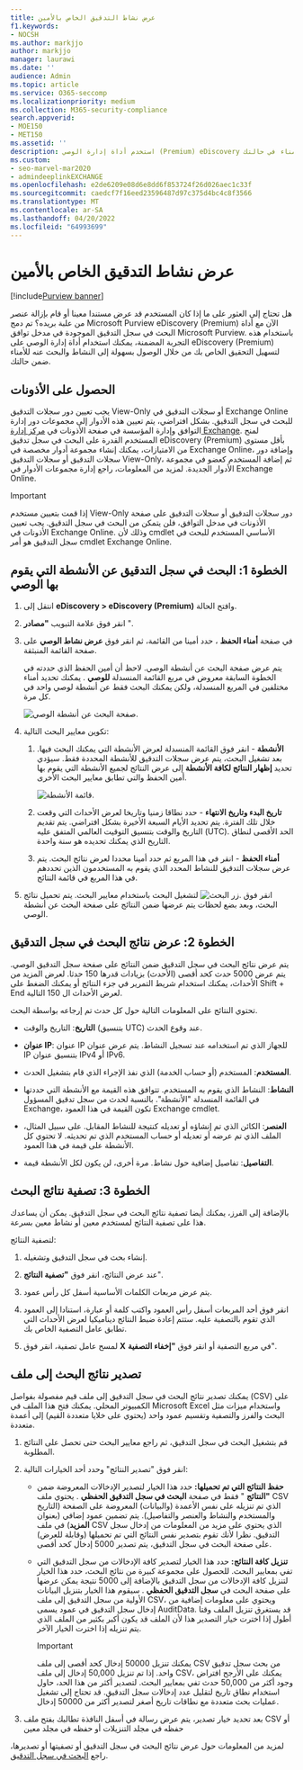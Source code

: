 ```yaml
---
title: عرض نشاط التدقيق الخاص بالأمين
f1.keywords:
- NOCSH
ms.author: markjjo
author: markjjo
manager: laurawi
ms.date: ''
audience: Admin
ms.topic: article
ms.service: O365-seccomp
ms.localizationpriority: medium
ms.collection: M365-security-compliance
search.appverid:
- MOE150
- MET150
ms.assetid: ''
description: استخدم أداة إدارة الوصي (Premium) eDiscovery للوصول بسهولة إلى النشاط والبحث فيه عن أمناء في حالتك.
ms.custom:
- seo-marvel-mar2020
- admindeeplinkEXCHANGE
ms.openlocfilehash: e2de6209e08d6e8dd6f853724f26d026aec1c33f
ms.sourcegitcommit: caedcf7f16eed23596487d97c375d4bc4c8f3566
ms.translationtype: MT
ms.contentlocale: ar-SA
ms.lasthandoff: 04/20/2022
ms.locfileid: "64993699"
---
```

# <a name="view-custodian-audit-activity"></a>عرض نشاط التدقيق الخاص بالأمين

[!include[Purview banner](../includes/purview-rebrand-banner.md)]

هل تحتاج إلى العثور على ما إذا كان المستخدم قد عرض مستندا معينا أو قام بإزالة عنصر من علبة بريده؟ تم دمج Microsoft Purview eDiscovery (Premium) الآن مع أداة البحث في سجل التدقيق الموجودة في مدخل توافق Microsoft Purview. باستخدام هذه التجربة المضمنة، يمكنك استخدام أداة إدارة الوصي على eDiscovery (Premium) لتسهيل التحقيق الخاص بك من خلال الوصول بسهولة إلى النشاط والبحث عنه للأمناء ضمن حالتك.

## <a name="get-permissions"></a>الحصول على الأذونات

يجب تعيين دور سجلات التدقيق View-Only أو سجلات التدقيق في Exchange Online للبحث في سجل التدقيق. بشكل افتراضي، يتم تعيين هذه الأدوار إلى مجموعات دور إدارة التوافق وإدارة المؤسسة في صفحة الأذونات في <a href="https://go.microsoft.com/fwlink/p/?linkid=2059104" target="_blank">مركز إدارة Exchange</a>. لمنح المستخدم القدرة على البحث في سجل تدقيق eDiscovery (Premium) بأقل مستوى من الامتيازات، يمكنك إنشاء مجموعة أدوار مخصصة في Exchange Online، وإضافة دور سجلات التدقيق أو سجلات التدقيق View-Only، ثم إضافة المستخدم كعضو في مجموعة الأدوار الجديدة. لمزيد من المعلومات، راجع إدارة مجموعات الأدوار في Exchange Online.

> [!IMPORTANT]
> إذا قمت بتعيين مستخدم View-Only دور سجلات التدقيق أو سجلات التدقيق على صفحة الأذونات في مدخل التوافق، فلن يتمكن من البحث في سجل التدقيق. يجب تعيين الأذونات في Exchange Online. وذلك لأن cmdlet الأساسي المستخدم للبحث في سجل التدقيق هو أمر cmdlet Exchange Online.

## <a name="step-1-search-the-audit-log-for-activities-performed-by-a-custodian"></a>الخطوة 1: البحث في سجل التدقيق عن الأنشطة التي يقوم بها الوصي

1. انتقل إلى **eDiscovery > eDiscovery (Premium)** وافتح الحالة.
  
2. انقر فوق علامة التبويب **"مصادر** ".
  
3. في صفحة **أمناء الحفظ** ، حدد أمينا من القائمة، ثم انقر فوق **عرض نشاط الوصي** على صفحة القائمة المنبثقة.

    يتم عرض صفحة البحث عن أنشطة الوصي. لاحظ أن أمين الحفظ الذي حددته في الخطوة السابقة معروض في مربع القائمة المنسدلة **للوصي** . يمكنك تحديد أمناء مختلفين في المربع المنسدلة، ولكن يمكنك البحث فقط عن أنشطة لوصي واحد في كل مرة.

    ![صفحة البحث عن أنشطة الوصي.](../media/AeDCustodianActivities1.png)
   
4. تكوين معايير البحث التالية:
      
   1. **الأنشطة** - انقر فوق القائمة المنسدلة لعرض الأنشطة التي يمكنك البحث فيها. بعد تشغيل البحث، يتم عرض سجلات التدقيق للأنشطة المحددة فقط. سيؤدي تحديد **إظهار النتائج لكافة الأنشطة** إلى عرض النتائج لجميع الأنشطة التي يقوم بها أمين الحفظ والتي تطابق معايير البحث الأخرى.

      ![قائمة الأنشطة.](../media/CustodianActivityAudit.PNG)
      
   1. **تاريخ البدء وتاريخ الانتهاء** - حدد نطاقا زمنيا وتاريخا لعرض الأحداث التي وقعت خلال تلك الفترة. يتم تحديد الأيام السبعة الأخيرة بشكل افتراضي. يتم تقديم التاريخ والوقت بتنسيق التوقيت العالمي المتفق عليه (UTC). الحد الأقصى لنطاق التاريخ الذي يمكنك تحديده هو سنة واحدة.
      
   1. **أمناء الحفظ** - انقر في هذا المربع ثم حدد أمينا محددا لعرض نتائج البحث. يتم عرض سجلات التدقيق للنشاط المحدد الذي يقوم به المستخدمون الذين تحددهم في هذا المربع في قائمة النتائج.
      
5. انقر فوق ![زر البحث.](../media/SearchButton.PNG)  لتشغيل البحث باستخدام معايير البحث. يتم تحميل نتائج البحث، وبعد بضع لحظات يتم عرضها ضمن النتائج على صفحة البحث عن أنشطة الوصي. 

## <a name="step-2-view-the-audit-log-search-results"></a>الخطوة 2: عرض نتائج البحث في سجل التدقيق

يتم عرض نتائج البحث في سجل التدقيق ضمن النتائج على صفحة سجل التدقيق الوصي. يتم عرض 5000 حدث كحد أقصى (الأحدث) بزيادات قدرها 150 حدثا. لعرض المزيد من الأحداث، يمكنك استخدام شريط التمرير في جزء النتائج أو يمكنك الضغط على Shift + End لعرض الأحداث ال 150 التالية.

تحتوي النتائج على المعلومات التالية حول كل حدث تم إرجاعه بواسطة البحث.
- **التاريخ**: التاريخ والوقت (بتنسيق UTC) عند وقوع الحدث.

- **عنوان IP**: عنوان IP للجهاز الذي تم استخدامه عند تسجيل النشاط. يتم عرض عنوان IP بتنسيق عنوان IPv4 أو IPv6.

- **المستخدم**: المستخدم (أو حساب الخدمة) الذي نفذ الإجراء الذي قام بتشغيل الحدث.

- **النشاط**: النشاط الذي يقوم به المستخدم. تتوافق هذه القيمة مع الأنشطة التي حددتها في القائمة المنسدلة "الأنشطة". بالنسبة لحدث من سجل تدقيق المسؤول Exchange، تكون القيمة في هذا العمود Exchange cmdlet.

- **العنصر**: الكائن الذي تم إنشاؤه أو تعديله كنتيجة للنشاط المقابل. على سبيل المثال، الملف الذي تم عرضه أو تعديله أو حساب المستخدم الذي تم تحديثه. لا تحتوي كل الأنشطة على قيمة في هذا العمود.

- **التفاصيل**: تفاصيل إضافية حول نشاط. مرة أخرى، لن يكون لكل الأنشطة قيمة.

## <a name="step-3-filter-the-search-results"></a>الخطوة 3: تصفية نتائج البحث

بالإضافة إلى الفرز، يمكنك أيضا تصفية نتائج البحث في سجل التدقيق. يمكن أن يساعدك هذا على تصفية النتائج لمستخدم معين أو نشاط معين بسرعة. 

لتصفية النتائج:

 1. إنشاء بحث في سجل التدقيق وتشغيله.
  
2. عند عرض النتائج، انقر فوق **"تصفية النتائج**".
 
3. يتم عرض مربعات الكلمات الأساسية أسفل كل رأس عمود.
  
4. انقر فوق أحد المربعات أسفل رأس العمود واكتب كلمة أو عبارة، استنادا إلى العمود الذي تقوم بالتصفية عليه. ستتم إعادة ضبط النتائج ديناميكيا لعرض الأحداث التي تطابق عامل التصفية الخاص بك.
  
5. لمسح عامل تصفية، انقر فوق **X** في مربع التصفية أو انقر فوق **"إخفاء التصفية**".

## <a name="export-the-search-results-to-a-file"></a>تصدير نتائج البحث إلى ملف

يمكنك تصدير نتائج البحث في سجل التدقيق إلى ملف قيم مفصولة بفواصل (CSV) على الكمبيوتر المحلي. يمكنك فتح هذا الملف في Microsoft Excel واستخدام ميزات مثل البحث والفرز والتصفية وتقسيم عمود واحد (يحتوي على خلايا متعددة القيم) إلى أعمدة متعددة.

1. قم بتشغيل البحث في سجل التدقيق، ثم راجع معايير البحث حتى تحصل على النتائج المطلوبة.
  
2. انقر فوق "تصدير النتائج" وحدد أحد الخيارات التالية:

    - **حفظ النتائج التي تم تحميلها:** حدد هذا الخيار لتصدير الإدخالات المعروضة ضمن **"النتائج** " فقط في صفحة **البحث في سجل التدقيق الحفظي** . يحتوي ملف CSV الذي تم تنزيله على نفس الأعمدة (والبيانات) المعروضة على الصفحة (التاريخ والمستخدم والنشاط والعنصر والتفاصيل). يتم تضمين عمود إضافي (بعنوان **المزيد**) في ملف CSV الذي يحتوي على مزيد من المعلومات من إدخال سجل التدقيق. نظرا لأنك تقوم بتصدير نفس النتائج التي تم تحميلها (وقابلة للعرض) على صفحة البحث في سجل التدقيق، يتم تصدير 5000 إدخال كحد أقصى.
        
    - **تنزيل كافة النتائج:** حدد هذا الخيار لتصدير كافة الإدخالات من سجل التدقيق التي تفي بمعايير البحث. للحصول على مجموعة كبيرة من نتائج البحث، حدد هذا الخيار لتنزيل كافة الإدخالات من سجل التدقيق بالإضافة إلى 5000 نتيجة يمكن عرضها على صفحة البحث في **سجل التدقيق الحفظي** . سيقوم هذا الخيار بتنزيل البيانات الأولية من سجل التدقيق إلى ملف CSV، ويحتوي على معلومات إضافية من إدخال سجل التدقيق في عمود يسمى AuditData. قد يستغرق تنزيل الملف وقتا أطول إذا اخترت خيار التصدير هذا لأن الملف قد يكون أكبر بكثير من الملف الذي يتم تنزيله إذا اخترت الخيار الآخر.
    
      > [!IMPORTANT]
      > يمكنك تنزيل 50000 إدخال كحد أقصى إلى ملف CSV من بحث سجل تدقيق واحد. إذا تم تنزيل 50,000 إدخال إلى ملف CSV، يمكنك على الأرجح افتراض وجود أكثر من 50,000 حدث تفي بمعايير البحث. لتصدير أكثر من هذا الحد، حاول استخدام نطاق تاريخ لتقليل عدد إدخالات سجل التدقيق. قد تحتاج إلى تشغيل عمليات بحث متعددة مع نطاقات تاريخ أصغر لتصدير أكثر من 50000 إدخال.
        

3. بعد تحديد خيار تصدير، يتم عرض رسالة في أسفل النافذة تطالبك بفتح ملف CSV أو حفظه في مجلد التنزيلات أو حفظه في مجلد معين

لمزيد من المعلومات حول عرض نتائج البحث في سجل التدقيق أو تصفيتها أو تصديرها، راجع [البحث في سجل التدقيق](search-the-audit-log-in-security-and-compliance.md).
